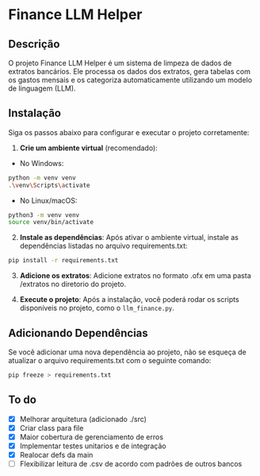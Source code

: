 # Finance LLM Helper
## Descrição
O projeto Finance LLM Helper é um sistema de limpeza de dados de extratos bancários. Ele processa os dados dos extratos, gera tabelas com os gastos mensais e os categoriza automaticamente utilizando um modelo de linguagem (LLM).

## Instalação
Siga os passos abaixo para configurar e executar o projeto corretamente:

1. **Crie um ambiente virtual** (recomendado):

- No Windows:
```bash
python -m venv venv
.\venv\Scripts\activate
```

- No Linux/macOS:
```bash
python3 -m venv venv
source venv/bin/activate
```

2. **Instale as dependências**: Após ativar o ambiente virtual, instale as dependências listadas no arquivo requirements.txt:

```bash
pip install -r requirements.txt
```

3. **Adicione os extratos**: Adicione extratos  no formato .ofx em uma pasta /extratos no diretorio do projeto.

4. **Execute o projeto**: Após a instalação, você poderá rodar os scripts disponíveis no projeto, como o `llm_finance.py`.

## Adicionando Dependências
Se você adicionar uma nova dependência ao projeto, não se esqueça de atualizar o arquivo requirements.txt com o seguinte comando:

```bash
pip freeze > requirements.txt
```
## To do

- [x] Melhorar arquitetura (adicionado ./src)
- [x] Criar class para file
- [x] Maior cobertura de gerenciamento de erros
- [x] Implementar testes unitarios e de integração
- [x] Realocar defs da main
- [ ] Flexibilizar leitura de .csv de acordo com padrões de outros bancos